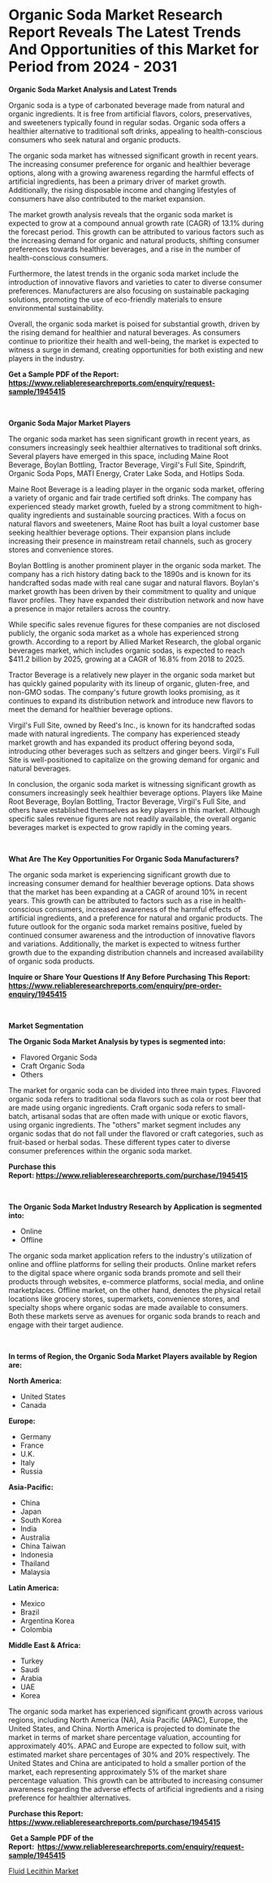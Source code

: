 <p><h1>Organic Soda Market Research Report Reveals The Latest Trends And Opportunities of this Market for Period from 2024 - 2031</h1></p><p><strong>Organic Soda Market Analysis and Latest Trends</strong></p>
<p><p>Organic soda is a type of carbonated beverage made from natural and organic ingredients. It is free from artificial flavors, colors, preservatives, and sweeteners typically found in regular sodas. Organic soda offers a healthier alternative to traditional soft drinks, appealing to health-conscious consumers who seek natural and organic products.</p><p>The organic soda market has witnessed significant growth in recent years. The increasing consumer preference for organic and healthier beverage options, along with a growing awareness regarding the harmful effects of artificial ingredients, has been a primary driver of market growth. Additionally, the rising disposable income and changing lifestyles of consumers have also contributed to the market expansion.</p><p>The market growth analysis reveals that the organic soda market is expected to grow at a compound annual growth rate (CAGR) of 13.1% during the forecast period. This growth can be attributed to various factors such as the increasing demand for organic and natural products, shifting consumer preferences towards healthier beverages, and a rise in the number of health-conscious consumers.</p><p>Furthermore, the latest trends in the organic soda market include the introduction of innovative flavors and varieties to cater to diverse consumer preferences. Manufacturers are also focusing on sustainable packaging solutions, promoting the use of eco-friendly materials to ensure environmental sustainability.</p><p>Overall, the organic soda market is poised for substantial growth, driven by the rising demand for healthier and natural beverages. As consumers continue to prioritize their health and well-being, the market is expected to witness a surge in demand, creating opportunities for both existing and new players in the industry.</p></p>
<p><strong>Get a Sample PDF of the Report:&nbsp; <a href="https://www.reliableresearchreports.com/enquiry/request-sample/1945415">https://www.reliableresearchreports.com/enquiry/request-sample/1945415</a></strong></p>
<p>&nbsp;</p>
<p><strong>Organic Soda Major Market Players</strong></p>
<p><p>The organic soda market has seen significant growth in recent years, as consumers increasingly seek healthier alternatives to traditional soft drinks. Several players have emerged in this space, including Maine Root Beverage, Boylan Bottling, Tractor Beverage, Virgil's Full Site, Spindrift, Organic Soda Pops, MATI Energy, Crater Lake Soda, and Hotlips Soda. </p><p>Maine Root Beverage is a leading player in the organic soda market, offering a variety of organic and fair trade certified soft drinks. The company has experienced steady market growth, fueled by a strong commitment to high-quality ingredients and sustainable sourcing practices. With a focus on natural flavors and sweeteners, Maine Root has built a loyal customer base seeking healthier beverage options. Their expansion plans include increasing their presence in mainstream retail channels, such as grocery stores and convenience stores.</p><p>Boylan Bottling is another prominent player in the organic soda market. The company has a rich history dating back to the 1890s and is known for its handcrafted sodas made with real cane sugar and natural flavors. Boylan's market growth has been driven by their commitment to quality and unique flavor profiles. They have expanded their distribution network and now have a presence in major retailers across the country.</p><p>While specific sales revenue figures for these companies are not disclosed publicly, the organic soda market as a whole has experienced strong growth. According to a report by Allied Market Research, the global organic beverages market, which includes organic sodas, is expected to reach $411.2 billion by 2025, growing at a CAGR of 16.8% from 2018 to 2025.</p><p>Tractor Beverage is a relatively new player in the organic soda market but has quickly gained popularity with its lineup of organic, gluten-free, and non-GMO sodas. The company's future growth looks promising, as it continues to expand its distribution network and introduce new flavors to meet the demand for healthier beverage options.</p><p>Virgil's Full Site, owned by Reed's Inc., is known for its handcrafted sodas made with natural ingredients. The company has experienced steady market growth and has expanded its product offering beyond soda, introducing other beverages such as seltzers and ginger beers. Virgil's Full Site is well-positioned to capitalize on the growing demand for organic and natural beverages.</p><p>In conclusion, the organic soda market is witnessing significant growth as consumers increasingly seek healthier beverage options. Players like Maine Root Beverage, Boylan Bottling, Tractor Beverage, Virgil's Full Site, and others have established themselves as key players in this market. Although specific sales revenue figures are not readily available, the overall organic beverages market is expected to grow rapidly in the coming years.</p></p>
<p>&nbsp;</p>
<p><strong>What Are The Key Opportunities For Organic Soda Manufacturers?</strong></p>
<p><p>The organic soda market is experiencing significant growth due to increasing consumer demand for healthier beverage options. Data shows that the market has been expanding at a CAGR of around 10% in recent years. This growth can be attributed to factors such as a rise in health-conscious consumers, increased awareness of the harmful effects of artificial ingredients, and a preference for natural and organic products. The future outlook for the organic soda market remains positive, fueled by continued consumer awareness and the introduction of innovative flavors and variations. Additionally, the market is expected to witness further growth due to the expanding distribution channels and increased availability of organic soda products.</p></p>
<p><strong>Inquire or Share Your Questions If Any Before Purchasing This Report: <a href="https://www.reliableresearchreports.com/enquiry/pre-order-enquiry/1945415">https://www.reliableresearchreports.com/enquiry/pre-order-enquiry/1945415</a></strong></p>
<p>&nbsp;</p>
<p><strong>Market Segmentation</strong></p>
<p><strong>The Organic Soda Market Analysis by types is segmented into:</strong></p>
<p><ul><li>Flavored Organic Soda</li><li>Craft Organic Soda</li><li>Others</li></ul></p>
<p><p>The market for organic soda can be divided into three main types. Flavored organic soda refers to traditional soda flavors such as cola or root beer that are made using organic ingredients. Craft organic soda refers to small-batch, artisanal sodas that are often made with unique or exotic flavors, using organic ingredients. The "others" market segment includes any organic sodas that do not fall under the flavored or craft categories, such as fruit-based or herbal sodas. These different types cater to diverse consumer preferences within the organic soda market.</p></p>
<p><strong>Purchase this Report:&nbsp;<a href="https://www.reliableresearchreports.com/purchase/1945415">https://www.reliableresearchreports.com/purchase/1945415</a></strong></p>
<p>&nbsp;</p>
<p><strong>The Organic Soda Market Industry Research by Application is segmented into:</strong></p>
<p><ul><li>Online</li><li>Offline</li></ul></p>
<p><p>The organic soda market application refers to the industry's utilization of online and offline platforms for selling their products. Online market refers to the digital space where organic soda brands promote and sell their products through websites, e-commerce platforms, social media, and online marketplaces. Offline market, on the other hand, denotes the physical retail locations like grocery stores, supermarkets, convenience stores, and specialty shops where organic sodas are made available to consumers. Both these markets serve as avenues for organic soda brands to reach and engage with their target audience.</p></p>
<p>&nbsp;</p>
<p><strong>In terms of Region, the Organic Soda Market Players available by Region are:</strong></p>
<p>
    <p> <strong> North America: </strong>
        <ul>
            <li>United States</li>
            <li>Canada</li>
        </ul>
        </p> 
    <p> <strong> Europe: </strong>
        <ul>
            <li>Germany</li>
            <li>France</li>
            <li>U.K.</li>
            <li>Italy</li>
            <li>Russia</li>
        </ul>
        </p> 
    <p> <strong> Asia-Pacific: </strong>
        <ul>
            <li>China</li>
            <li>Japan</li>
            <li>South Korea</li>
            <li>India</li>
            <li>Australia</li>
            <li>China Taiwan</li>
            <li>Indonesia</li>
            <li>Thailand</li>
            <li>Malaysia</li>
        </ul>
        </p> 
    <p> <strong> Latin America: </strong>
        <ul>
            <li>Mexico</li>
            <li>Brazil</li>
            <li>Argentina Korea</li>
            <li>Colombia</li>
        </ul>
        </p> 
    <p> <strong> Middle East & Africa: </strong>
        <ul>
            <li>Turkey</li>
            <li>Saudi</li>
            <li>Arabia</li>
            <li>UAE</li>
            <li>Korea</li>
        </ul>
    </p>
    </p>
<p><p>The organic soda market has experienced significant growth across various regions, including North America (NA), Asia Pacific (APAC), Europe, the United States, and China. North America is projected to dominate the market in terms of market share percentage valuation, accounting for approximately 40%. APAC and Europe are expected to follow suit, with estimated market share percentages of 30% and 20% respectively. The United States and China are anticipated to hold a smaller portion of the market, each representing approximately 5% of the market share percentage valuation. This growth can be attributed to increasing consumer awareness regarding the adverse effects of artificial ingredients and a rising preference for healthier alternatives.</p></p>
<p><strong>Purchase this Report: <a href="https://www.reliableresearchreports.com/purchase/1945415">https://www.reliableresearchreports.com/purchase/1945415</a></strong></p>
<p>&nbsp;<strong>Get a Sample PDF of the Report:&nbsp;&nbsp;<a href="https://www.reliableresearchreports.com/enquiry/request-sample/1945415">https://www.reliableresearchreports.com/enquiry/request-sample/1945415</a></strong></p>
<p><strong></strong></p>
<p><p><a href="https://github.com/RickHolmes3/Market-Research-Report-List-2/blob/main/fluid-lecithin-market.md">Fluid Lecithin Market</a></p></p>